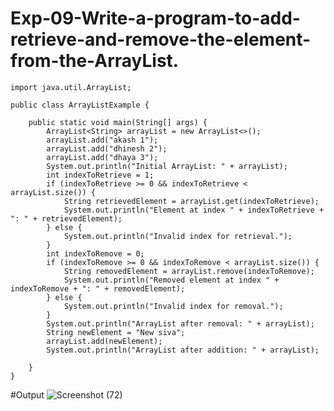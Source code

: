 # Exp-09-Write-a-program-to-add-retrieve-and-remove-the-element-from-the-ArrayList.
```
import java.util.ArrayList;

public class ArrayListExample {

    public static void main(String[] args) {
        ArrayList<String> arrayList = new ArrayList<>();
        arrayList.add("akash 1");
        arrayList.add("dhinesh 2");
        arrayList.add("dhaya 3");
        System.out.println("Initial ArrayList: " + arrayList);
        int indexToRetrieve = 1;
        if (indexToRetrieve >= 0 && indexToRetrieve < arrayList.size()) {
            String retrievedElement = arrayList.get(indexToRetrieve);
            System.out.println("Element at index " + indexToRetrieve + ": " + retrievedElement);
        } else {
            System.out.println("Invalid index for retrieval.");
        }
        int indexToRemove = 0;
        if (indexToRemove >= 0 && indexToRemove < arrayList.size()) {
            String removedElement = arrayList.remove(indexToRemove);
            System.out.println("Removed element at index " + indexToRemove + ": " + removedElement);
        } else {
            System.out.println("Invalid index for removal.");
        }
        System.out.println("ArrayList after removal: " + arrayList);
        String newElement = "New siva";
        arrayList.add(newElement);
        System.out.println("ArrayList after addition: " + arrayList);

    }
}

```
#Output
![Screenshot (72)](https://github.com/21002624/Exp-09-Write-a-program-to-add-retrieve-and-remove-the-element-from-the-ArrayList./assets/113762183/3c5fb764-d4ff-463d-a8ae-10e96826b0e0)
